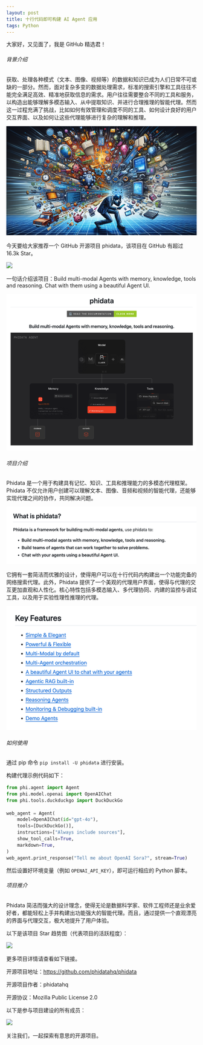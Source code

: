 ```yaml
---
layout: post
title: 十行代码即可构建 AI Agent 应用
tags: Python
---
```


大家好，又见面了，我是 GitHub 精选君！

###### 背景介绍

获取、处理各种模式（文本、图像、视频等）的数据和知识已成为人们日常不可或缺的一部分。然而，面对复杂多变的数据处理需求，标准的搜索引擎和工具往往不能完全满足高效、精准地获取信息的需求。用户往往需要整合不同的工具和服务，以构造出能够理解多模态输入、从中提取知识、并进行合理推理的智能代理。然而这一过程充满了挑战，比如如何有效管理和调度不同的工具、如何设计良好的用户交互界面、以及如何让这些代理能够进行复杂的理解和推理。

![](https://raw.githubusercontent.com/ZhuPeng/pic/master/mac/compress_tmp-c1f6fd5f57f3b1cab51413c8b4e37b77.png)

今天要给大家推荐一个 GitHub 开源项目 phidata，该项目在 GitHub 有超过 16.3k Star。

![](https://stats.deeptrain.net/repo/phidatahq/phidata/?theme=light)

一句话介绍该项目：Build multi-modal Agents with memory, knowledge, tools and reasoning. Chat with them using a beautiful Agent UI.

![](https://raw.githubusercontent.com/ZhuPeng/pic/master/images/compress_image-20241216234701057.png)

###### 项目介绍

Phidata 是一个用于构建具有记忆、知识、工具和推理能力的多模态代理框架。Phidata 不仅允许用户创建可以理解文本、图像、音频和视频的智能代理，还能够实现代理之间的协作，共同解决问题。

![](https://raw.githubusercontent.com/ZhuPeng/pic/master/images/compress_image-20241216234805090.png)

它拥有一套简洁而优雅的设计，使得用户可以在十行代码内构建出一个功能完备的网络搜索代理。此外，Phidata 提供了一个美观的代理用户界面，使得与代理的交互更加直观和人性化。核心特性包括多模态输入、多代理协同、内建的监控与调试工具，以及用于实验性理性推理的代理。

![](https://raw.githubusercontent.com/ZhuPeng/pic/master/images/compress_image-20241216234816601.png)

###### 如何使用

通过 pip 命令 `pip install -U phidata` 进行安装。

构建代理示例代码如下：

```python
from phi.agent import Agent
from phi.model.openai import OpenAIChat
from phi.tools.duckduckgo import DuckDuckGo

web_agent = Agent(
    model=OpenAIChat(id="gpt-4o"),
    tools=[DuckDuckGo()],
    instructions=["Always include sources"],
    show_tool_calls=True,
    markdown=True,
)
web_agent.print_response("Tell me about OpenAI Sora?", stream=True)
```
然后设置好环境变量（例如 `OPENAI_API_KEY`），即可运行相应的 Python 脚本。

###### 项目推介

Phidata 简洁而强大的设计理念，使得无论是数据科学家、软件工程师还是业余爱好者，都能轻松上手并构建出功能强大的智能代理。而且，通过提供一个直观漂亮的界面与代理交互，极大地提升了用户体验。

以下是该项目 Star 趋势图（代表项目的活跃程度）：

![](https://api.star-history.com/svg?repos=phidatahq/phidata&type=Timeline)

更多项目详情请查看如下链接。

开源项目地址：https://github.com/phidatahq/phidata 

开源项目作者：phidatahq

开源协议：Mozilla Public License 2.0

以下是参与项目建设的所有成员：

![](https://contrib.rocks/image?repo=phidatahq/phidata)

关注我们，一起探索有意思的开源项目。

